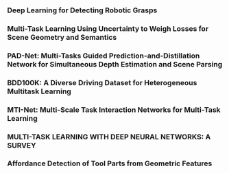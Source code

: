 ### Deep Learning for Detecting Robotic Grasps
### Multi-Task Learning Using Uncertainty to Weigh Losses for Scene Geometry and Semantics
### PAD-Net: Multi-Tasks Guided Prediction-and-Distillation Network for Simultaneous Depth Estimation and Scene Parsing
### BDD100K: A Diverse Driving Dataset for Heterogeneous Multitask Learning
### MTI-Net: Multi-Scale Task Interaction Networks for Multi-Task Learning
### MULTI-TASK LEARNING WITH DEEP NEURAL NETWORKS: A SURVEY
### Affordance Detection of Tool Parts from Geometric Features